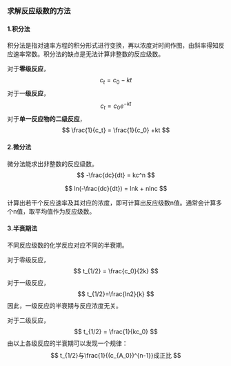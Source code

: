 ### 求解反应级数的方法

#### 1.积分法

积分法是指对速率方程的积分形式进行变换，再以浓度对时间作图，由斜率得知反应速率常数。积分法的缺点是无法计算非整数的反应级数。

对于**零级反应**，
$$
c_t = c_0-kt
$$
对于**一级反应**，
$$
c_t=c_0e^{-kt}
$$
对于**单一反应物的二级反应**，
$$
\frac{1}{c_t} = \frac{1}{c_0} +kt
$$

#### 2.微分法

微分法能求出非整数的反应级数。
$$
-\frac{dc}{dt} = kc^n
$$

$$
ln(-\frac{dc}{dt}) = lnk + nlnc
$$

计算出若干个反应速率及其对应的浓度，即可计算出反应级数n值。通常会计算多个n值，取平均值作为反应级数。

#### 3.半衰期法

不同反应级数的化学反应对应不同的半衰期。

对于零级反应，
$$
t_{1/2} = \frac{c_0}{2k}
$$
对于一级反应，
$$
t_{1/2}=\frac{ln2}{k}
$$
因此，一级反应的半衰期与反应浓度无关。

对于二级反应，
$$
t_{1/2} = \frac{1}{kc_0}
$$
由以上各级反应的半衰期可以发现一个规律：
$$
t_{1/2}与\frac{1}{(c_{A_0})^{n-1}}成正比
$$
